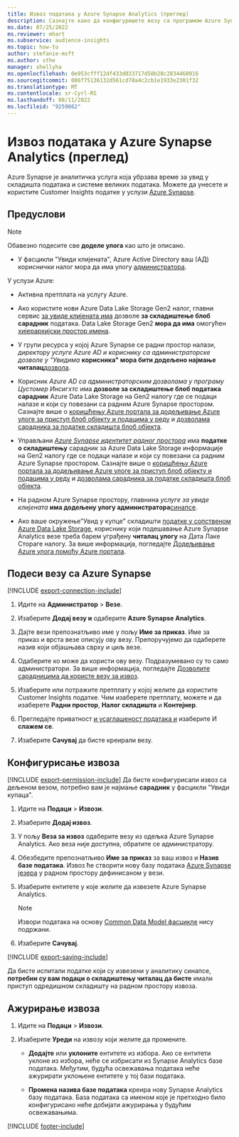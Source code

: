 ```yaml
---
title: Извоз података у Azure Synapse Analytics (преглед)
description: Сазнајте како да конфигуришете везу са програмом Azure Synapse Analytics.
ms.date: 07/25/2022
ms.reviewer: mhart
ms.subservice: audience-insights
ms.topic: how-to
author: stefanie-msft
ms.author: sthe
manager: shellyha
ms.openlocfilehash: 0e953cfff12df433d033717d58b28c2834468916
ms.sourcegitcommit: 086f75136132d561cd78a4c2cb1e1933e2301f32
ms.translationtype: MT
ms.contentlocale: sr-Cyrl-RS
ms.lasthandoff: 08/11/2022
ms.locfileid: "9259862"
---
```

# <a name="export-data-to-azure-synapse-analytics-preview"></a>Извоз података у Azure Synapse Analytics (преглед)

Azure Synapse је аналитичка услуга која убрзава време за увид у складишта података и системе великих података. Можете да унесете и користите Customer Insights податке у услузи [Azure Synapse](/azure/synapse-analytics/overview-what-is).

## <a name="prerequisites"></a>Предуслови

> [!NOTE]
> Обавезно подесите све **доделе улога** као што је описано.

- У фасцикли "Увиди клијената", Azure Active Directory ваш (АД) кориснички налог мора да има улогу [администратора](permissions.md#add-users).

У услузи Azure:

- Активна претплата на услугу Azure.

- Ако користите нови Azure Data Lake Storage Gen2 налог, главни сервис [за увиде клијената има](connect-service-principal.md) дозволе **за складиштење блоб сарадник** података. Data Lake Storage Gen2 **мора да има** омогућен [хијерархијски простор имена](/azure/storage/blobs/data-lake-storage-namespace).

- У групи ресурса у којој Azure Synapse се радни простор налази, *директору услуге* *Azure AD и кориснику са администраторске дозволе у "Увидима* **корисника" мора бити додељено најмање читалац**[дозвола](/azure/role-based-access-control/role-assignments-portal).

- Корисник *Azure AD са администраторским дозволама у програму Цустомер Инсигхтс* има **дозволе за складиштење блоб података сарадник** Azure Data Lake Storage на Gen2 налогу где се подаци налазе и који су повезани са радним Azure Synapse простором. Сазнајте више о [коришћењу Azure портала за додељивање Azure улоге за приступ блоб објекту и подацима у реду](/azure/storage/common/storage-auth-aad-rbac-portal) и [дозволама сарадника за податке складишта блоб објекта](/azure/role-based-access-control/built-in-roles#storage-blob-data-contributor).

- Управљани *[Azure Synapse идентитет радног простора](/azure/synapse-analytics/security/synapse-workspace-managed-identity)* има **податке о складиштењу** сарадник за Azure Data Lake Storage информације на Gen2 налогу где се подаци налазе и који су повезани са радним Azure Synapse простором. Сазнајте више о [коришћењу Azure портала за додељивање Azure улоге за приступ блоб објекту и подацима у реду](/azure/storage/common/storage-auth-aad-rbac-portal) и [дозволама сарадника за податке складишта блоб објекта](/azure/role-based-access-control/built-in-roles#storage-blob-data-contributor).

- На радном Azure Synapse простору, главнина *услуге за увиде клијената* **има додељену улогу администратора**[синапсе](/azure/synapse-analytics/security/how-to-set-up-access-control).

- Ако ваше окружење"Увид у купце" складишти [податке у сопственом Azure Data Lake Storage](own-data-lake-storage.md), кориснику који подешавање Azure Synapse Analytics везе треба барем уграђену **читалац улогу** на Дата Лаке Стораге налогу. За више информација, погледајте [Додељивање Azure улога помоћу Azure портала](/azure/role-based-access-control/role-assignments-portal).

## <a name="set-up-connection-to-azure-synapse"></a>Подеси везу са Azure Synapse

[!INCLUDE [export-connection-include](includes/export-connection-admn.md)]

1. Идите на **Администратор** > **Везе**.

1. Изаберите **Додај везу и** одаберите **Azure Synapse Analytics**.

1. Дајте вези препознатљиво име у пољу **Име за приказ**. Име за приказ и врста везе описују ову везу. Препоручујемо да одаберете назив који објашњава сврху и циљ везе.

1. Одаберите ко може да користи ову везу. Подразумевано су то само администратори. За више информација, погледајте [Дозволите сарадницима да користе везу за извоз](connections.md#allow-contributors-to-use-a-connection-for-exports).

1. Изаберите или потражите претплату у којој желите да користите Customer Insights податке. Чим изаберете претплату, можете и да изаберете **Радни простор**, **Налог складишта** и **Контејнер**.

1. Прегледајте приватност [и усаглашеност података и](connections.md#data-privacy-and-compliance) изаберите И **слажем се**.

1. Изаберите **Сачувај** да бисте креирали везу.

## <a name="configure-an-export"></a>Конфигурисање извоза

[!INCLUDE [export-permission-include](includes/export-permission.md)] Да бисте конфигурисали извоз са дељеном везом, потребно вам је најмање **сарадник** у фасцикли "Увиди купаца".

1. Идите на **Подаци** > **Извози**.

1. Изаберите **Додај извоз**.

1. У пољу **Веза за извоз** одаберите везу из одељка Azure Synapse Analytics. Ако веза није доступна, обратите се администратору.

1. Обезбедите препознатљиво **Име за приказ** за ваш извоз и **Назив базе података**. Извоз ће створити нову базу података [Azure Synapse језера](/azure/synapse-analytics/database-designer/concepts-lake-database) у радном простору дефинисаном у вези.

1. Изаберите ентитете у које желите да извезете Azure Synapse Analytics.
   > [!NOTE]
   > Извори података на основу [Common Data Model фасцикле](connect-common-data-model.md) нису подржани.

1. Изаберите **Сачувај**.

[!INCLUDE [export-saving-include](includes/export-saving.md)]

Да бисте испитали податке који су извезени у аналитику синапсе, **потребни су вам подаци о складиштењу читалац да бисте** имали приступ одредишном складишту на радном простору извоза.

## <a name="update-an-export"></a>Ажурирање извоза

1. Идите на **Подаци** > **Извози**.

1. Изаберите **Уреди** на извозу који желите да промените.

   - **Додајте** или **уклоните** ентитете из избора. Ако се ентитети уклоне из избора, неће се избрисати из Synapse Analytics базе података. Међутим, будућа освежавања података неће ажурирати уклоњене ентитете у тој бази података.

   - **Промена назива базе података** креира нову Synapse Analytics базу података. База података са именом које је претходно било конфигурисано неће добијати ажурирања у будућим освежавањима.

[!INCLUDE [footer-include](includes/footer-banner.md)]

